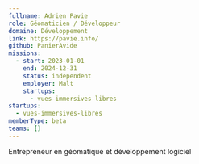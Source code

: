 ```yaml
---
fullname: Adrien Pavie
role: Géomaticien / Développeur
domaine: Développement
link: https://pavie.info/
github: PanierAvide
missions:
  - start: 2023-01-01
    end: 2024-12-31
    status: independent
    employer: Malt
    startups:
      - vues-immersives-libres
startups:
  - vues-immersives-libres
memberType: beta
teams: []
---
```

Entrepreneur en géomatique et développement logiciel
